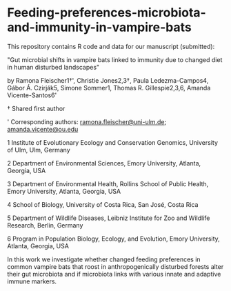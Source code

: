 # Feeding-preferences-microbiota-and-immunity-in-vampire-bats

This repository contains R code and data for our manuscript (submitted):

"Gut microbial shifts in vampire bats linked to immunity due to changed diet in human disturbed landscapes"

by Ramona Fleischer1†', Christie Jones2,3†, Paula Ledezma-Campos4, Gábor Á. Czirják5, Simone Sommer1, Thomas R. Gillespie2,3,6, Amanda Vicente-Santos6'

† Shared first author 

' Corresponding authors: ramona.fleischer@uni-ulm.de; amanda.vicente@ou.edu 


1 Institute of Evolutionary Ecology and Conservation Genomics, University of Ulm, Ulm, Germany

2 Department of Environmental Sciences, Emory University, Atlanta, Georgia, USA

3 Department of Environmental Health, Rollins School of Public Health, Emory University, Atlanta, Georgia, USA

4 School of Biology, University of Costa Rica, San José, Costa Rica 

5 Department of Wildlife Diseases, Leibniz Institute for Zoo and Wildlife Research, Berlin, Germany

6 Program in Population Biology, Ecology, and Evolution, Emory University, Atlanta, Georgia, USA 


In this work we investigate whether changed feeding preferences in common vampire bats that roost in anthropogenically disturbed forests alter their gut microbiota and if microbiota links with various innate and adaptive immune markers.
